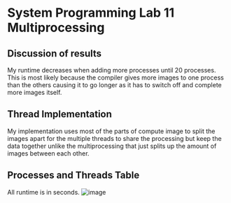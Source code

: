 # System Programming Lab 11 Multiprocessing

## Discussion of results
My runtime decreases when adding more processes until 20 processes. This is most likely because the compiler gives more images to one process than the others causing it to go longer as it has to switch off and complete more images itself.

## Thread Implementation
My implementation uses most of the parts of compute image to split the images apart for the multiple threads to share the processing but keep the data together unlike the multiprocessing that just splits up the amount of images between each other.

## Processes and Threads Table
All runtime is in seconds.
![image](https://github.com/user-attachments/assets/91cfdd00-3aab-4d32-b24e-710a2e06fd38)


